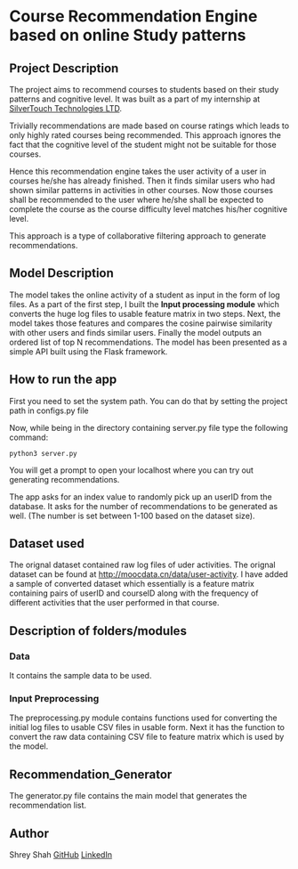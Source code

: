 # Course Recommendation Engine based on online Study patterns

## Project Description
The project aims to recommend courses to students based on their study patterns and cognitive level. It was built as a part of my internship at [SilverTouch Technologies LTD](https://www.silvertouch.com/).

Trivially recommendations are made based on course ratings which leads to only highly rated courses being recommended. This approach ignores the fact that the cognitive level of the student might not be suitable for those courses.

Hence this recommendation engine takes the user activity of a user in courses he/she has already finished. Then it finds similar users who had shown similar patterns in activities in other courses.
Now those courses shall be recommended to the user where he/she shall be expected to complete the course as the course difficulty level matches his/her cognitive level.

This approach is a type of collaborative filtering approach to generate recommendations.

## Model Description
The model takes the online activity of a student as input in the form of log files. 
As a part of the first step, I built the **Input processing module** which converts the huge log files to usable feature matrix in two steps. 
Next, the model takes those features and compares the cosine pairwise similarity with other users and finds similar users. 
Finally the model outputs an ordered list of top N recommendations. 
The model has been presented as a simple API built using the Flask framework. 

## How to run the app
First you need to set the system path. You can do that by setting the project path in configs.py file

Now, while being in the directory containing server.py file type the following command:

`python3 server.py`

You will get a prompt to open your localhost where you can try out generating recommendations.

The app asks for an index value to randomly pick up an userID from the database. It asks for the number of recommendations to be generated as well. 
(The number is set between 1-100 based on the dataset size).

## Dataset used
The orignal dataset contained raw log files of uder activities. The orignal dataset can be found at http://moocdata.cn/data/user-activity.
I have added a sample of converted dataset which essentially is a feature matrix containing pairs of userID and courseID along with the frequency of different activities that the user performed in that course.

## Description of folders/modules

### Data
It contains the sample data to be used.

### Input Preprocessing 
The preprocessing.py module contains functions used for converting the initial log files to usable CSV files in usable form. 
Next it has the function to convert the raw data containing CSV file to feature matrix which is used by the model.

## Recommendation_Generator
The generator.py file contains the main model that generates the recommendation list.

## Author
Shrey Shah [GitHub](https://github.com/imshreyshah) [LinkedIn](https://www.linkedin.com/in/imshreyshah/)
